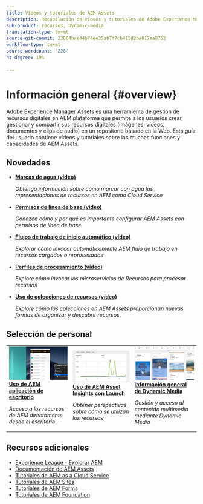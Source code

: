 ```yaml
---
title: Vídeos y tutoriales de AEM Assets
description: Recopilación de vídeos y tutoriales de Adobe Experience Manager Assets
sub-product: recursos, Dynamic-media
translation-type: tm+mt
source-git-commit: 23664bae44b74ee35ab7f7cb415d2ba017ea8752
workflow-type: tm+mt
source-wordcount: '228'
ht-degree: 19%

---
```



# Información general {#overview}

Adobe Experience Manager Assets es una herramienta de gestión de recursos digitales en AEM plataforma que permite a los usuarios crear, gestionar y compartir sus recursos digitales (imágenes, vídeos, documentos y clips de audio) en un repositorio basado en la Web. Esta guía del usuario contiene vídeos y tutoriales sobre las muchas funciones y capacidades de AEM Assets.

## Novedades

* **[Marcas de agua (vídeo)](./advanced/watermarks.md)**

   *Obtenga información sobre cómo marcar con agua las representaciones de recursos en AEM como Cloud Service*

* **[Permisos de línea de base (vídeo)](./configuring/baseline-permissions.md)**

   *Conozca cómo y por qué es importante configurar AEM Assets con permisos de línea de base*

* **[Flujos de trabajo de inicio automático (vídeo)](./configuring/auto-start-workflows.md)**

   *Explorar cómo invocar automáticamente AEM flujo de trabajo en recursos cargados o reprocesados*

* **[Perfiles de procesamiento (vídeo)](./configuring/processing-profiles.md)**

   *Explore cómo invocar los microservicios de Recursos para procesar recursos*

* **[Uso de colecciones de recursos (vídeo)](./search-and-discovery/collections.md)**

   *Explore cómo las colecciones en AEM Assets proporcionan nuevas formas de organizar y descubrir recursos*

## Selección de personal

<table>
<td>
   <a href="./creative-workflows/aem-desktop-app.md">
   <img alt="Etiquetas inteligentes mejoradas" src="./assets/overview/desktop-app.png" />
   </a>
   <div>
      <a href="./creative-workflows/aem-desktop-app.md">
      <strong>Uso de AEM aplicación de escritorio</strong>
      </a>
   </div>
   <p>
      <em>Acceso a los recursos de AEM directamente desde el escritorio</em>
   </p>
</td>
<td>
   <a href="./advanced/asset-insights-launch-tutorial.md">
   <img alt="AEM Assets Insights" src="./assets/overview/asset-insights.png"/>
   </a>
   <div>
      <a href="./advanced/asset-insights-launch-tutorial.md">
      <strong>Uso de AEM Asset Insights con Launch</strong>
      </a>
   </div>
   <p>
      <em>Obtener perspectivas sobre cómo se utilizan los recursos</em>
   <p>
</td>
<td>
   <a href="./dynamic-media/dynamic-media-overview-feature-video-use.md">
   <img alt="Información general de Dynamic Media" src="./assets/overview/dynamic-media.png" />
   </a>
   <div>
      <a href="./dynamic-media/dynamic-media-overview-feature-video-use.md">
      <strong>Información general de Dynamic Media</strong>
      </a>
   </div>
   <p>
      <em>Gestión y acceso al contenido multimedia mediante Dynamic Media</em>
   <p>
</td>
</table>

## Recursos adicionales

* [Experience League - Explorar AEM](https://experienceleague.adobe.com/#recommended/solutions/experience-manager)
* [Documentación de AEM Assets](https://helpx.adobe.com/es/experience-manager/6-5/assets/user-guide.html)
* [Tutoriales de AEM as a Cloud Service](/help/cloud-service/overview.md)
* [Tutoriales de AEM Sites](/help/sites/overview.md)
* [Tutoriales de AEM Forms](/help/forms/overview.md)
* [Tutoriales de AEM Foundation](/help/foundation/overview.md)
